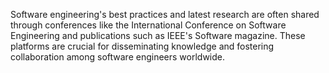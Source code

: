 Software engineering's best practices and latest research are often shared through conferences like the International Conference on Software Engineering and publications such as IEEE's Software magazine. These platforms are crucial for disseminating knowledge and fostering collaboration among software engineers worldwide.